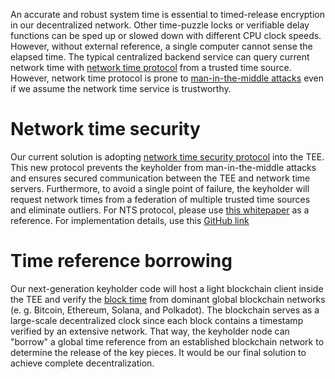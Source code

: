 An accurate and robust system time is essential to timed-release encryption in our decentralized network. Other time-puzzle locks or verifiable delay functions can be sped up or slowed down with different CPU clock speeds. However, without external reference, a single computer cannot sense the elapsed time. The typical centralized backend service can query current network time with [network time protocol](https://en.wikipedia.org/wiki/Network_Time_Protocol) from a trusted time source. However, network time protocol is prone to [man-in-the-middle attacks](https://en.wikipedia.org/wiki/Man-in-the-middle_attack) even if we assume the network time service is trustworthy.

# Network time security
Our current solution is adopting [network time security protocol](https://www.rfc-editor.org/rfc/rfc8915.html) into the TEE. This new protocol prevents the keyholder from man-in-the-middle attacks and ensures secured communication between the TEE and network time servers. Furthermore, to avoid a single point of failure, the keyholder will request network times from a federation of multiple trusted time sources and eliminate outliers. For NTS protocol, please use [this whitepaper](https://www.netnod.se/time-and-frequency/white-paper-how-does-nts-work-and-why-is-it-important) as a reference. For implementation details, use this [GitHub link](https://github.com/NexTokenTech/trex-keyholder/tree/main/enclave-runtime/src/nts_protocol)

# Time reference borrowing
Our next-generation keyholder code will host a light blockchain client inside the TEE and verify the [block time](https://en.wikipedia.org/wiki/Blockchain#Block_time) from dominant global blockchain networks (e. g. Bitcoin, Ethereum, Solana, and Polkadot). The blockchain serves as a large-scale decentralized clock since each block contains a timestamp verified by an extensive network. That way, the keyholder node can "borrow" a global time reference from an established blockchain network to determine the release of the key pieces. It would be our final solution to achieve complete decentralization.

